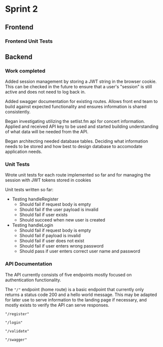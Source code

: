 # Sprint 2

## Frontend

### Frontend Unit Tests

## Backend

### Work completed

Added session management by storing a JWT string in the browser cookie. This can be checked in the future to ensure that a user's "session" is still active and does not need to log back in.

Added swagger documentation for existing routes. Allows front end team to build against expected functionality and ensures information is shared consistently.

Began investigating utilizing the setlist.fm api for concert information. Applied and received API key to be used and started building understanding of what data will be needed from the API.

Began architecting needed database tables. Deciding what information needs to be stored and how best to design database to accomodate application needs.

### Unit Tests

Wrote unit tests for each route implemented so far and for managing the session with JWT tokens stored in cookies

Unit tests written so far:

- Testing handleRegister
  - Should fail if request body is empty
  - Should fail if the user payload is invalid
  - Should fail if user exists
  - Should succeed when new user is created
- Testing handleLogin
  - Should fail if request body is empty
  - Should fail if payload is invalid
  - Should fail if user does not exist
  - Should fail if user enters wrong password
  - Should pass if user enters correct user name and password

### API Documentation

The API currently consists of five endpoints mostly focused on authentication functionality.

The `"/"` endpoint (home route) is a basic endpoint that currently only returns a status code 200 and a hello world message. This may be adapted for later use to serve information to the landing page if necessary, and mostly exists to verify the API can serve responses.

`"/register"`

`"/login"`

`"/validate"`

`"/swagger"`
